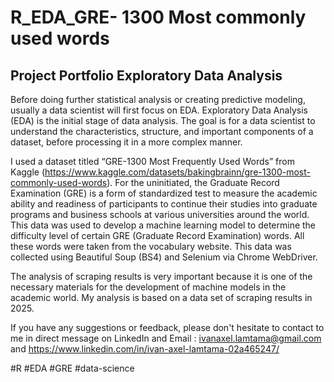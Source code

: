 # R_EDA_GRE- 1300 Most commonly used words

## Project Portfolio Exploratory Data Analysis

Before doing further statistical analysis or creating predictive modeling, usually a data scientist will first focus on EDA. Exploratory Data Analysis (EDA) is the initial stage of data analysis. The goal is for a data scientist to understand the characteristics, structure, and important components of a dataset, before processing it in a more complex manner.

I used a dataset titled “GRE-1300 Most Frequently Used Words” from Kaggle (https://www.kaggle.com/datasets/bakingbrainn/gre-1300-most-commonly-used-words). For the uninitiated, the Graduate Record Examination (GRE) is a form of standardized test to measure the academic ability and readiness of participants to continue their studies into graduate programs and business schools at various universities around the world. This data was used to develop a machine learning model to determine the difficulty level of certain GRE (Graduate Record Examination) words. All these words were taken from the vocabulary website. This data was collected using Beautiful Soup (BS4) and Selenium via Chrome WebDriver.

The analysis of scraping results is very important because it is one of the necessary materials for the development of machine models in the academic world. My analysis is based on a data set of scraping results in 2025.

If you have any suggestions or feedback, please don't hesitate to contact to me in direct message on LinkedIn and Email : ivanaxel.lamtama@gmail.com and https://www.linkedin.com/in/ivan-axel-lamtama-02a465247/

#R #EDA #GRE #data-science
